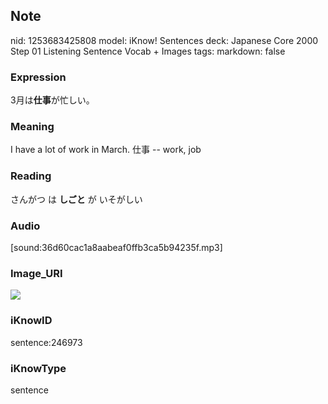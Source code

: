 ## Note
nid: 1253683425808
model: iKnow! Sentences
deck: Japanese Core 2000 Step 01 Listening Sentence Vocab + Images
tags: 
markdown: false

### Expression
<!DOCTYPE html>
<title></title>
3月は<b>仕事</b>が忙しい。



### Meaning
I have a lot of work in March.
仕事 -- work, job

### Reading
<!DOCTYPE html>
<title></title>
さんがつ は <b>しごと</b> が いそがしい



### Audio
[sound:36d60cac1a8aabeaf0ffb3ca5b94235f.mp3]

### Image_URI
<!DOCTYPE html>
<title></title>
<img src="b7d86901d6b0bdb87ad78a517d3b35c6.jpg">



### iKnowID
sentence:246973

### iKnowType
sentence
